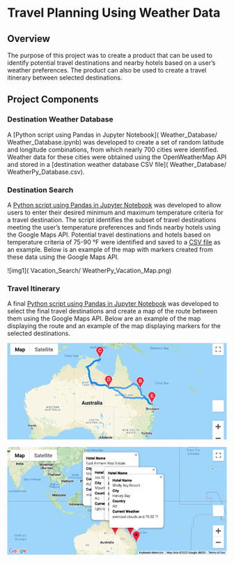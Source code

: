 # Travel Planning Using Weather Data

## Overview
The purpose of this project was to create a product that can be used to identify potential travel destinations and nearby hotels based on a user’s weather preferences. The product can also be used to create a travel itinerary between selected destinations. 

## Project Components

### Destination Weather Database
A [Python script using Pandas in Jupyter Notebook]( Weather_Database/ Weather_Database.ipynb) was developed to create a set of random latitude and longitude combinations, from which nearly 700 cities were identified. Weather data for these cities were obtained using the OpenWeatherMap API and stored in a [destination weather database CSV file]( Weather_Database/ WeatherPy_Database.csv). 

### Destination Search
A [Python script using Pandas in Jupyter Notebook]( Vacation_Search/Vacation_Search.ipynb) was developed to allow users to enter their desired minimum and maximum temperature criteria for a travel destination. The script identifies the subset of travel destinations meeting the user’s temperature preferences and finds nearby hotels using the Google Maps API. Potential travel destinations and hotels based on temperature criteria of 75-90 °F were identified and saved to a [CSV file]( Vacation_Search/WeatherPy_Vacation.csv) as an example. Below is an example of the map with markers created from these data using the Google Maps API.

 ![img1]( Vacation_Search/ WeatherPy_Vacation_Map.png)


### Travel Itinerary
A final [Python script using Pandas in Jupyter Notebook]( Vacation_Itinerary/Vacation_Itinerary.ipynb) was developed to select the final travel destinations and create a map of the route between them using the Google Maps API. Below are an example of the map displaying the route and an example of the map displaying markers for the selected destinations.

![img2]( Vacation_Itinerary/WeatherPy_Travel_Map.png)


![img3]( Vacation_Itinerary/WeatherPy_Travel_Map_Markers.png)
